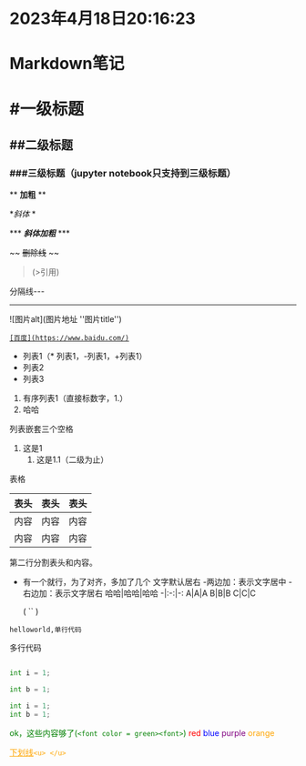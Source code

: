 # 2023年4月18日20:16:23
# Markdown笔记

# #一级标题
## ##二级标题
### ###三级标题（jupyter notebook只支持到三级标题）


** **加粗** **

**斜体* *

*** ***斜体加粗*** ***

~~ ~~删除线~~ ~~

> (>引用)

分隔线---

---

![图片alt](图片地址 ''图片title'')

[`[百度](https://www.baidu.com/)`](https://www.baidu.com/)

* 列表1（* 列表1，-列表1，+列表1）
* 列表2
* 列表3

1. 有序列表1（直接标数字，1.）
2. 哈哈

列表嵌套三个空格
1. 这是1
   1. 这是1.1（二级为止）
      
 表格
 
 
 表头|表头|表头
---|:--:|---:
内容|内容|内容
内容|内容|内容

第二行分割表头和内容。
- 有一个就行，为了对齐，多加了几个
文字默认居右
-两边加：表示文字居中
-右边加：表示文字居右
哈哈|哈哈|哈哈
-|:-:|-:
A|A|A
B|B|B
C|C|C

  ( `` )

`helloworld,单行代码`


多行代码


``` python

int i = 1;

int b = 1;

```


``` python
int i = 1;
int b = 1;

```



<font color = green>ok，这些内容够了(`<font color = green><font>`)<font>
<font color = red >red<font>
<font color = blue >blue<font>
<font color = purple>purple<font>
<font color = orange >orange<font>

<u>下划线</u>`<u> </u>`
